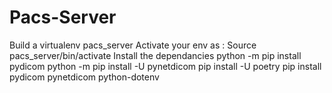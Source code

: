 # Pacs-Server
Build a virtualenv pacs_server
Activate your env as : Source pacs_server/bin/activate
Install the dependancies
python -m pip install pydicom
python -m pip install -U pynetdicom
pip install -U poetry
pip install pydicom pynetdicom python-dotenv
